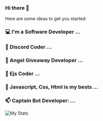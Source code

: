 ### Hi there 👋


Here are some ideas to get you started:

### 💻 I'm a Software Developer ...
### 🌱 Discord Coder ...
### 🎉 Angel Giveaway Developer ...
### 🤔 Ejs Coder ...
### 💬 Javascript, Css, Html is my bests ...
### 📫 Captain Bot Developer: ...


![My Stats](https://github-readme-stats.vercel.app/api?username=roffly&show_icons=true&theme=radical)
